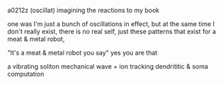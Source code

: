 a0212z
(oscillat) imagining the reactions to my book

one was I'm just a bunch of oscillations in effect, but at the same time I don't really exist, there is no real self, just these patterns that exist for a meat & metal robot, 

"It's a meat & metal robot you say" yes you are that

a vibrating soliton mechanical wave + ion tracking dendrititic & soma computation


